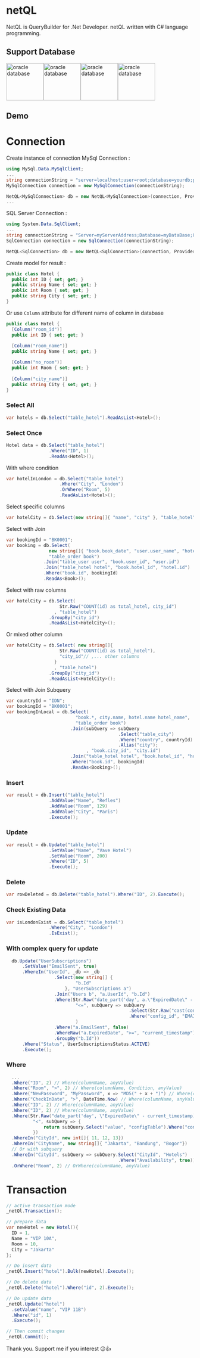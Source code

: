 # netQL

NetQL is QueryBuilder for .Net Developer.
netQL written with C# language programming.

## Support Database
<div style="display:flex">
  <img src="https://www.itworks.id/wp-content/uploads/2021/02/oracle-1.png" height="100" alt="oracle database">
  <img src="https://labs.mysql.com/common/logos/mysql-logo.svg?v2" height="100" alt="oracle database">
  <img src="https://kinsta.com/wp-content/uploads/2022/02/postgres-logo.png" height="100" alt="oracle database">
  <img src="https://surabaya.proxsisgroup.com/wp-content/uploads/2018/01/Microsoft-SQL-Server.png" height="100" alt="oracle database">
</div>


## Demo
# Connection
Create instance of connection
MySql Connection :
``` C#
using MySql.Data.MySqlClient;
...
string connectionString = "server=localhost;user=root;database=yourdb;port=3306;password=yourpw";
MySqlConnection connection = new MySqlConnection(connectionString);

NetQL<MySqlConnection> db = new NetQL<MySqlConnection>(connection, Provider.MySql);
...

```
SQL Server Connection :
``` C#
using System.Data.SqlClient;
...
string connectionString = "Server=myServerAddress;Database=myDataBase;User Id=myUsername;Password=myPassword;";
SqlConnection connection = new SqlConnection(connectionString);

NetQL<SqlConnection> db = new NetQL<SqlConnection>(connection, Provider.SqlServer);
```

Create model for result :
``` C#
public class Hotel {
  public int ID { set; get; }
  public string Name { set; get; }
  public int Room { set; get; }
  public string City { set; get; }
}
``` 
Or use `Column` attribute for different name of column in database
``` C#
public class Hotel {
  [Column("room_id")]
  public int ID { set; get; }
  
  [Column("room_name")]
  public string Name { set; get; }

  [Column("no_room")]
  public int Room { set; get; }
  
  [Column("city_name")]
  public string City { set; get; }
}
```


### Select All
``` C#
var hotels = db.Select("table_hotel").ReadAsList<Hotel>();
```
### Select Once
``` C#
Hotel data = db.Select("table_hotel")
                .Where("ID", 1)
                .ReadAs<Hotel>();
```
With where condition
``` C#
var hotelInLondon = db.Select("table_hotel")
                    .Where("City", "London")
                    .OrWhere("Room", 5)
                    .ReadAsList<Hotel>();
```
Select specific columns
``` C#
var hotelCity = db.Select(new string[]{ "name", "city" }, "table_hotel").ReadAsList<Hotel>();
```
Select with Join
``` C#
var bookingId = "BK0001";
var booking = db.Select(
                new string[]{ "book.book_date", "user.user_name", "hotel.room_number" },
                "table_order book")
              .Join("table_user user", "book.user_id", "user.id")
              .Join("table_hotel hotel", "book.hotel_id", "hotel.id")
              .Where("book.id", bookingId)
              .ReadAs<Book>();
```
Select with raw columns
``` C#
var hotelCity = db.Select( 
                    Str.Raw("COUNT(id) as total_hotel, city_id")
                  , "table_hotel")
                .GroupBy("city_id")
                .ReadAsList<HotelCity>();
```
Or mixed other column
``` C#
var hotelCity = db.Select( new string[]{
                    Str.Raw("COUNT(id) as total_hotel"),
                    "city_id"// ,... other columns
                  }
                  , "table_hotel")
                .GroupBy("city_id")
                .ReadAsList<HotelCity>();
```
Select with Join Subquery
``` C#
var countryId = "IDN";
var bookingId = "BK0001";
var bookingInLocal = db.Select(
                          "book.*, city.name, hotel.name hotel_name",
                          "table_order book")
                        .Join(subQuery => subQuery
                                          .Select("table_city")
                                          .Where("country", countryId)
                                          .Alias("city");
                              , "book.city_id", "city.id")
                        .Join("table_hotel hotel", "book.hotel_id", "hotel.id")
                        .Where("book.id", bookingId)
                        .ReadAs<Booking>();
```

### Insert
``` C#
var result = db.Insert("table_hotel")
                .AddValue("Name", "Refles")
                .AddValue("Room", 129)
                .AddValue("City", "Paris")
                .Execute();
```
### Update
``` C#
var result = db.Update("table_hotel")
                .SetValue("Name", "Vave Hotel")
                .SetValue("Room", 200)
                .Where("ID", 5)
                .Execute();
```
### Delete
``` C#
var rowDeleted = db.Delete("table_hotel").Where("ID", 2).Execute();
```
### Check Existing Data
``` C#
var isLondonExist = db.Select("table_hotel")
                .Where("City", "London")
                .IsExist();
```
### With complex query for update
``` C#
  db.Update("UserSubscriptions")
      .SetValue("EmailSent", true)
      .WhereIn("UserId", _db => _db
                  .Select(new string[] {
                          "b.Id"
                      }, "UserSubscriptions a")
                  .Join("Users b", "a.UserId", "b.Id")
                  .Where(Str.Raw("date_part('day', a.\"ExpiredDate\" - current_timestamp)"),
                          "<=", subQuery => subQuery
                                              .Select(Str.Raw("cast(config_param as Int)"), "app_config")
                                              .Where("config_id", "EMAIL_REMIND_SUBSCRIPTION_BEFORE_DAY")
                          )
                  .Where("a.EmailSent", false)
                  .WhereRaw("a.ExpiredDate", ">=", "current_timestamp")
                  .GroupBy("b.Id"))
      .Where("Status", UserSubscriptionsStatus.ACTIVE)
      .Execute();
```
### Where
``` C#
  ...
  .Where("ID", 2) // Where(columnName, anyValue)
  .Where("Room", ">", 2) // Where(columnName, Condition, anyValue)
  .Where("NewPassword", "MyPassword", x => "MD5(" + x + ")") // Where(columnName, anyValue, customRaw(value))
  .Where("CheckInDate", ">", DateTime.Now) // Where(columnName, anyValue, customRaw(value))
  .Where("ID", 2) // Where(columnName, anyValue)
  .Where("ID", 2) // Where(columnName, anyValue)
  .Where(Str.Raw("date_part('day', \"ExpiredDate\" - current_timestamp)"), 
          "<", subQuery => {
              return subQuery.Select("value", "configTable").Where("configCode", "REMIND_EMAIL");
          })
  .WhereIn("CityId", new int[]{ 11, 12, 13})
  .WhereIn("CityName", new string[]{ "Jakarta", "Bandung", "Bogor"})
  // Or with subquery
  .WhereIn("CityId", subQuery => subQuery.Select("CityId", "Hotels")
                                          .Where("Availability", true))
  .OrWhere("Room", 2) // OrWhere(columnName, anyValue)
```
# Transaction
``` C#
// active transaction mode
_netQl.Transaction();

// prepare data
var newHotel = new Hotel(){
  ID = 1,
  Name = "VIP 10A",
  Room = 10,
  City = "Jakarta"
};

// Do insert data
_netQl.Insert("hotel").Bulk(newHotel).Execute();

// Do delete data
_netQl.Delete("hotel").Where("id", 2).Execute();

// Do update data
_netQl.Update("hotel")
  .setValue("name", "VIP 11B")
  .Where("id", 1)
  .Execute();

// Then commit changes
_netQl.Commit();
```

Thank you. Support me if you interest 😉👍
